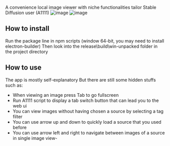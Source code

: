 A convenience local image viewer with niche functionalities tailor Stable Diffusion user (A1111)
![image](https://github.com/TheLastKin/HTransfer/assets/71256843/55f24d01-ddfe-4941-bf07-8c99a23164ee)
![image](https://github.com/TheLastKin/HTransfer/assets/71256843/9c1fb2d3-afb1-455a-8290-f7361be0b201)
## How to install
Run the package line in npm scripts (window 64-bit, you may need to install electron-builder)
Then look into the release\build\win-unpacked folder in the project directory
## How to use
The app is mostly self-explanatory
But there are still some hidden stuffs such as:
- When viewing an image press Tab to go fullscreen
- Run A1111 script to display a tab switch button that can lead you to the web ui
- You can view images without having chosen a source by selecting a tag filter
- You can use arrow up and down to quickly load a source that you used before
- You can use arrow left and right to navigate between images of a source in single image view-
